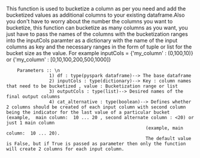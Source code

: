 This function is used to bucketize a column as per you need and add the bucketized values as additional columns to your existing 
        dataframe.Also you don't have to worry about the number the columns you want to bucketize, this function can bucketize as many 
        columns as you want, you just have to pass the names of the columns with the bucketization ranges into the inputCols paramter as a
        dictionary with the name of the input columns as key and the necessary ranges in the form of tuple or list for the bucket size 
        as the value. For example inputCols = {'my_column' : (0,100,10)} or {'my_column' : [0,10,100,200,500,1000]}
        
        Parameters :: \n
                    1) df : type(pyspark dataframe)--> The base dataframe
                    2) inputCols : type(dictionary)--> Key : column names that need to be bucketized , value : Bucketization range or list
                    3) outputCols : type(list)--> Desired names of the final output columns
                    4) cat_alternative : type(boolean)--> Defines whether 2 columns should be created of each input column with second column being the indicator for the last value of a particular bucket (example,  main column:  10 ... 20 , second alternate column : <20) or just 1 main column
                                                        (example, main column:  10 ... 20). 
                                                        The default value is False, but if True is passed as parameter then only the function will create 2 columns for each input column. 
